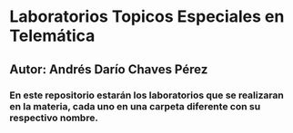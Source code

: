 # Laboratorios Topicos Especiales en Telemática

## Autor: Andrés Darío Chaves Pérez 

### En este repositorio estarán los laboratorios que se realizaran en la materia, cada uno en una carpeta diferente con su respectivo nombre.
